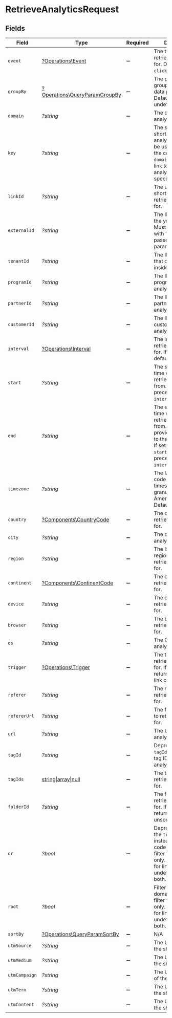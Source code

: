 # RetrieveAnalyticsRequest


## Fields

| Field                                                                                                                                                                    | Type                                                                                                                                                                     | Required                                                                                                                                                                 | Description                                                                                                                                                              | Example                                                                                                                                                                  |
| ------------------------------------------------------------------------------------------------------------------------------------------------------------------------ | ------------------------------------------------------------------------------------------------------------------------------------------------------------------------ | ------------------------------------------------------------------------------------------------------------------------------------------------------------------------ | ------------------------------------------------------------------------------------------------------------------------------------------------------------------------ | ------------------------------------------------------------------------------------------------------------------------------------------------------------------------ |
| `event`                                                                                                                                                                  | [?Operations\Event](../../Models/Operations/Event.md)                                                                                                                    | :heavy_minus_sign:                                                                                                                                                       | The type of event to retrieve analytics for. Defaults to `clicks`.                                                                                                       |                                                                                                                                                                          |
| `groupBy`                                                                                                                                                                | [?Operations\QueryParamGroupBy](../../Models/Operations/QueryParamGroupBy.md)                                                                                            | :heavy_minus_sign:                                                                                                                                                       | The parameter to group the analytics data points by. Defaults to `count` if undefined.                                                                                   |                                                                                                                                                                          |
| `domain`                                                                                                                                                                 | *?string*                                                                                                                                                                | :heavy_minus_sign:                                                                                                                                                       | The domain to filter analytics for.                                                                                                                                      |                                                                                                                                                                          |
| `key`                                                                                                                                                                    | *?string*                                                                                                                                                                | :heavy_minus_sign:                                                                                                                                                       | The slug of the short link to retrieve analytics for. Must be used along with the corresponding `domain` of the short link to fetch analytics for a specific short link. |                                                                                                                                                                          |
| `linkId`                                                                                                                                                                 | *?string*                                                                                                                                                                | :heavy_minus_sign:                                                                                                                                                       | The unique ID of the short link on Dub to retrieve analytics for.                                                                                                        |                                                                                                                                                                          |
| `externalId`                                                                                                                                                             | *?string*                                                                                                                                                                | :heavy_minus_sign:                                                                                                                                                       | The ID of the link in the your database. Must be prefixed with 'ext_' when passed as a query parameter.                                                                  |                                                                                                                                                                          |
| `tenantId`                                                                                                                                                               | *?string*                                                                                                                                                                | :heavy_minus_sign:                                                                                                                                                       | The ID of the tenant that created the link inside your system.                                                                                                           |                                                                                                                                                                          |
| `programId`                                                                                                                                                              | *?string*                                                                                                                                                                | :heavy_minus_sign:                                                                                                                                                       | The ID of the program to retrieve analytics for.                                                                                                                         |                                                                                                                                                                          |
| `partnerId`                                                                                                                                                              | *?string*                                                                                                                                                                | :heavy_minus_sign:                                                                                                                                                       | The ID of the partner to retrieve analytics for.                                                                                                                         |                                                                                                                                                                          |
| `customerId`                                                                                                                                                             | *?string*                                                                                                                                                                | :heavy_minus_sign:                                                                                                                                                       | The ID of the customer to retrieve analytics for.                                                                                                                        |                                                                                                                                                                          |
| `interval`                                                                                                                                                               | [?Operations\Interval](../../Models/Operations/Interval.md)                                                                                                              | :heavy_minus_sign:                                                                                                                                                       | The interval to retrieve analytics for. If undefined, defaults to 24h.                                                                                                   |                                                                                                                                                                          |
| `start`                                                                                                                                                                  | *?string*                                                                                                                                                                | :heavy_minus_sign:                                                                                                                                                       | The start date and time when to retrieve analytics from. If set, takes precedence over `interval`.                                                                       |                                                                                                                                                                          |
| `end`                                                                                                                                                                    | *?string*                                                                                                                                                                | :heavy_minus_sign:                                                                                                                                                       | The end date and time when to retrieve analytics from. If not provided, defaults to the current date. If set along with `start`, takes precedence over `interval`.       |                                                                                                                                                                          |
| `timezone`                                                                                                                                                               | *?string*                                                                                                                                                                | :heavy_minus_sign:                                                                                                                                                       | The IANA time zone code for aligning timeseries granularity (e.g. America/New_York). Defaults to UTC.                                                                    | America/New_York                                                                                                                                                         |
| `country`                                                                                                                                                                | [?Components\CountryCode](../../Models/Components/CountryCode.md)                                                                                                        | :heavy_minus_sign:                                                                                                                                                       | The country to retrieve analytics for.                                                                                                                                   |                                                                                                                                                                          |
| `city`                                                                                                                                                                   | *?string*                                                                                                                                                                | :heavy_minus_sign:                                                                                                                                                       | The city to retrieve analytics for.                                                                                                                                      | New York                                                                                                                                                                 |
| `region`                                                                                                                                                                 | *?string*                                                                                                                                                                | :heavy_minus_sign:                                                                                                                                                       | The ISO 3166-2 region code to retrieve analytics for.                                                                                                                    |                                                                                                                                                                          |
| `continent`                                                                                                                                                              | [?Components\ContinentCode](../../Models/Components/ContinentCode.md)                                                                                                    | :heavy_minus_sign:                                                                                                                                                       | The continent to retrieve analytics for.                                                                                                                                 |                                                                                                                                                                          |
| `device`                                                                                                                                                                 | *?string*                                                                                                                                                                | :heavy_minus_sign:                                                                                                                                                       | The device to retrieve analytics for.                                                                                                                                    | Desktop                                                                                                                                                                  |
| `browser`                                                                                                                                                                | *?string*                                                                                                                                                                | :heavy_minus_sign:                                                                                                                                                       | The browser to retrieve analytics for.                                                                                                                                   | Chrome                                                                                                                                                                   |
| `os`                                                                                                                                                                     | *?string*                                                                                                                                                                | :heavy_minus_sign:                                                                                                                                                       | The OS to retrieve analytics for.                                                                                                                                        | Windows                                                                                                                                                                  |
| `trigger`                                                                                                                                                                | [?Operations\Trigger](../../Models/Operations/Trigger.md)                                                                                                                | :heavy_minus_sign:                                                                                                                                                       | The trigger to retrieve analytics for. If undefined, return both QR and link clicks.                                                                                     |                                                                                                                                                                          |
| `referer`                                                                                                                                                                | *?string*                                                                                                                                                                | :heavy_minus_sign:                                                                                                                                                       | The referer to retrieve analytics for.                                                                                                                                   | google.com                                                                                                                                                               |
| `refererUrl`                                                                                                                                                             | *?string*                                                                                                                                                                | :heavy_minus_sign:                                                                                                                                                       | The full referer URL to retrieve analytics for.                                                                                                                          | https://dub.co/blog                                                                                                                                                      |
| `url`                                                                                                                                                                    | *?string*                                                                                                                                                                | :heavy_minus_sign:                                                                                                                                                       | The URL to retrieve analytics for.                                                                                                                                       |                                                                                                                                                                          |
| `tagId`                                                                                                                                                                  | *?string*                                                                                                                                                                | :heavy_minus_sign:                                                                                                                                                       | Deprecated. Use `tagIds` instead. The tag ID to retrieve analytics for.                                                                                                  |                                                                                                                                                                          |
| `tagIds`                                                                                                                                                                 | [string\|array\|null](../../Models/Operations/RetrieveAnalyticsQueryParamTagIds.md)                                                                                      | :heavy_minus_sign:                                                                                                                                                       | The tag IDs to retrieve analytics for.                                                                                                                                   |                                                                                                                                                                          |
| `folderId`                                                                                                                                                               | *?string*                                                                                                                                                                | :heavy_minus_sign:                                                                                                                                                       | The folder ID to retrieve analytics for. If not provided, return analytics for unsorted links.                                                                           |                                                                                                                                                                          |
| `qr`                                                                                                                                                                     | *?bool*                                                                                                                                                                  | :heavy_minus_sign:                                                                                                                                                       | Deprecated. Use the `trigger` field instead. Filter for QR code scans. If true, filter for QR codes only. If false, filter for links only. If undefined, return both.    |                                                                                                                                                                          |
| `root`                                                                                                                                                                   | *?bool*                                                                                                                                                                  | :heavy_minus_sign:                                                                                                                                                       | Filter for root domains. If true, filter for domains only. If false, filter for links only. If undefined, return both.                                                   |                                                                                                                                                                          |
| `sortBy`                                                                                                                                                                 | [?Operations\QueryParamSortBy](../../Models/Operations/QueryParamSortBy.md)                                                                                              | :heavy_minus_sign:                                                                                                                                                       | N/A                                                                                                                                                                      |                                                                                                                                                                          |
| `utmSource`                                                                                                                                                              | *?string*                                                                                                                                                                | :heavy_minus_sign:                                                                                                                                                       | The UTM source of the short link.                                                                                                                                        |                                                                                                                                                                          |
| `utmMedium`                                                                                                                                                              | *?string*                                                                                                                                                                | :heavy_minus_sign:                                                                                                                                                       | The UTM medium of the short link.                                                                                                                                        |                                                                                                                                                                          |
| `utmCampaign`                                                                                                                                                            | *?string*                                                                                                                                                                | :heavy_minus_sign:                                                                                                                                                       | The UTM campaign of the short link.                                                                                                                                      |                                                                                                                                                                          |
| `utmTerm`                                                                                                                                                                | *?string*                                                                                                                                                                | :heavy_minus_sign:                                                                                                                                                       | The UTM term of the short link.                                                                                                                                          |                                                                                                                                                                          |
| `utmContent`                                                                                                                                                             | *?string*                                                                                                                                                                | :heavy_minus_sign:                                                                                                                                                       | The UTM content of the short link.                                                                                                                                       |                                                                                                                                                                          |